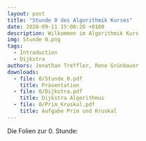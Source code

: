 ```yaml
---
layout: post
title: "Stunde 0 des Algorithmik Kurses"
date: 2020-09-11 15:00:20 +0100
description: Wilkommen im Algorithmik Kurs
img: Stunde 0.png
tags:
  - Introduction
  - Dijkstra
authors: Jonathan Treffler, Rene Grünbauer
downloads:
  - file: 0/Stunde_0.pdf
    title: Präsentation
  - file: 0/Dijkstra.pdf
    title: Dijkstra Algorithmus
  - file: 0/Prim_Kruskal.pdf
    title: Aufgabe Prim und Kruskal
---
```


Die Folien zur 0. Stunde:
